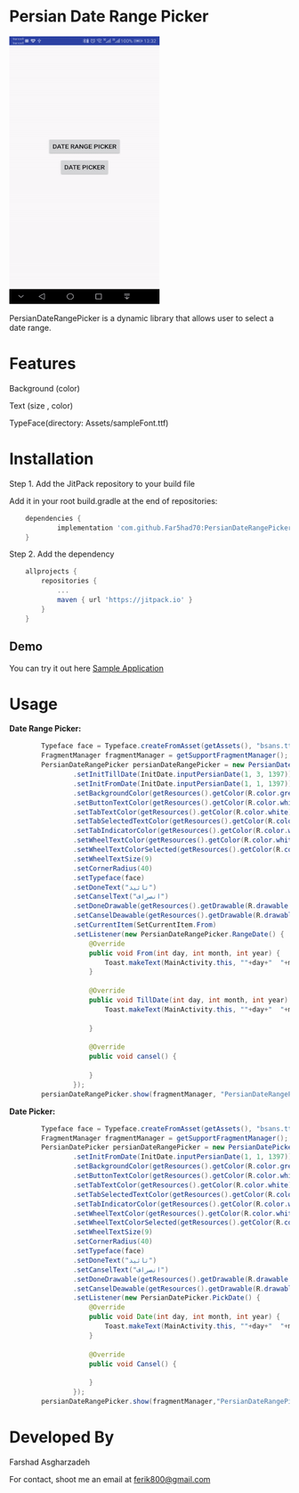 # Persian Date Range Picker

<img src="https://raw.githubusercontent.com/Far5had70/PersianDateRangePicker/master/capture.gif" height="480" width="270">

 PersianDateRangePicker is a dynamic library that allows user to select a date range.



# Features

Background (color)

Text (size , color)

TypeFace(directory: Assets/sampleFont.ttf)




# Installation

Step 1. Add the JitPack repository to your build file


Add it in your root build.gradle at the end of repositories:

```gradle
	dependencies {
	        implementation 'com.github.Far5had70:PersianDateRangePicker:4.0.0'
	}
```


Step 2. Add the dependency
```gradle
	allprojects {
		repositories {
			...
			maven { url 'https://jitpack.io' }
		}
	}
```




## Demo

You can try it out here [Sample Application](https://github.com/Far5had70/PersianDateRangePicker/blob/master/app/src/main/java/com/shaygan/datepicker/MainActivity.java)




# Usage



**Date Range Picker:**

```java
        Typeface face = Typeface.createFromAsset(getAssets(), "bsans.ttf");
        FragmentManager fragmentManager = getSupportFragmentManager();
        PersianDateRangePicker persianDateRangePicker = new PersianDateRangePicker()
                .setInitTillDate(InitDate.inputPersianDate(1, 3, 1397))
                .setInitFromDate(InitDate.inputPersianDate(1, 1, 1397))
                .setBackgroundColor(getResources().getColor(R.color.green))
                .setButtonTextColor(getResources().getColor(R.color.white))
                .setTabTextColor(getResources().getColor(R.color.white))
                .setTabSelectedTextColor(getResources().getColor(R.color.white))
                .setTabIndicatorColor(getResources().getColor(R.color.white))
                .setWheelTextColor(getResources().getColor(R.color.white_smoke))
                .setWheelTextColorSelected(getResources().getColor(R.color.white))
                .setWheelTextSize(9)
                .setCornerRadius(40)
                .setTypeface(face)
                .setDoneText("تائید")
                .setCanselText("انصراف")
                .setDoneDrawable(getResources().getDrawable(R.drawable.ic_tick))
                .setCanselDeawable(getResources().getDrawable(R.drawable.ic_mult))
                .setCurrentItem(SetCurrentItem.From)
                .setListener(new PersianDateRangePicker.RangeDate() {
                    @Override
                    public void From(int day, int month, int year) {
                        Toast.makeText(MainActivity.this, ""+day+"  "+month+"  "+year, Toast.LENGTH_SHORT).show();
                    }

                    @Override
                    public void TillDate(int day, int month, int year) {
                        Toast.makeText(MainActivity.this, ""+day+"  "+month+"  "+year, Toast.LENGTH_SHORT).show();

                    }

                    @Override
                    public void cansel() {

                    }
                });
        persianDateRangePicker.show(fragmentManager, "PersianDateRangePicker");
```



**Date Picker:**

```java
        Typeface face = Typeface.createFromAsset(getAssets(), "bsans.ttf");
        FragmentManager fragmentManager = getSupportFragmentManager();
        PersianDatePicker persianDateRangePicker = new PersianDatePicker()
                .setInitFromDate(InitDate.inputPersianDate(1, 1, 1397))
                .setBackgroundColor(getResources().getColor(R.color.green))
                .setButtonTextColor(getResources().getColor(R.color.white))
                .setTabTextColor(getResources().getColor(R.color.white))
                .setTabSelectedTextColor(getResources().getColor(R.color.white))
                .setTabIndicatorColor(getResources().getColor(R.color.white))
                .setWheelTextColor(getResources().getColor(R.color.white_smoke))
                .setWheelTextColorSelected(getResources().getColor(R.color.white))
                .setWheelTextSize(9)
                .setCornerRadius(40)
                .setTypeface(face)
                .setDoneText("تائید")
                .setCanselText("انصراف")
                .setDoneDrawable(getResources().getDrawable(R.drawable.ic_tick))
                .setCanselDeawable(getResources().getDrawable(R.drawable.ic_mult))
                .setListener(new PersianDatePicker.PickDate() {
                    @Override
                    public void Date(int day, int month, int year) {
                        Toast.makeText(MainActivity.this, ""+day+"  "+month+"  "+year, Toast.LENGTH_SHORT).show();
                    }

                    @Override
                    public void Cansel() {

                    }
                });
        persianDateRangePicker.show(fragmentManager,"PersianDateRangePicker");
```




# Developed By

Farshad Asgharzadeh

For contact, shoot me an email at ferik800@gmail.com
